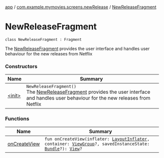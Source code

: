 [app](../../index.md) / [com.example.mymovies.screens.newRelease](../index.md) / [NewReleaseFragment](./index.md)

# NewReleaseFragment

`class NewReleaseFragment : Fragment`

The [NewReleaseFragment](./index.md) provides the user interface and handles user behaviour for the new releases from Netflix

### Constructors

| Name | Summary |
|---|---|
| [&lt;init&gt;](-init-.md) | `NewReleaseFragment()`<br>The [NewReleaseFragment](./index.md) provides the user interface and handles user behaviour for the new releases from Netflix |

### Functions

| Name | Summary |
|---|---|
| [onCreateView](on-create-view.md) | `fun onCreateView(inflater: `[`LayoutInflater`](https://developer.android.com/reference/android/view/LayoutInflater.html)`, container: `[`ViewGroup`](https://developer.android.com/reference/android/view/ViewGroup.html)`?, savedInstanceState: `[`Bundle`](https://developer.android.com/reference/android/os/Bundle.html)`?): `[`View`](https://developer.android.com/reference/android/view/View.html)`?` |

